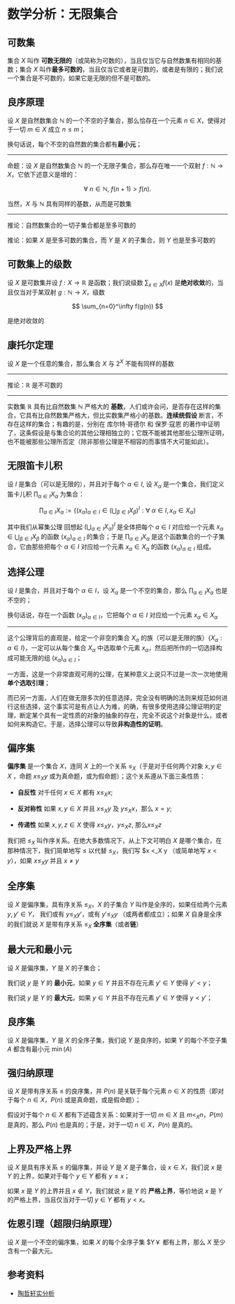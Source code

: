 # 数学分析：无限集合

[annotation]: <id> (eb35f408-8c56-4a6b-adb1-6eb2e30eedab)
[annotation]: <status> (public)
[annotation]: <create_time> (2020-03-29 13:57:06)
[annotation]: <category> (数学理论)
[annotation]: <comments> (false)
[annotation]: <topic> (数学分析)
[annotation]: <index> (304)
[annotation]: <url> (http://blog.ccyg.studio/article/eb35f408-8c56-4a6b-adb1-6eb2e30eedab)

<!-- <input class='mathjax align' value='left' type='hidden'/> -->

## 可数集

集合 $X$ 叫作 **可数无限的**（或简称为可数的），当且仅当它与自然数集有相同的基数；集合 $X$ 叫作**最多可数的**，当且仅当它或者是可数的，或者是有限的；我们说一个集合是不可数的，如果它是无限的但不是可数的。


## 良序原理

设 $X$ 是自然数集合 $\mathbb{N}$ 的一个不空的子集合，那么恰存在一个元素 $n \in X$，使得对于一切 $m \in X$ 成立 $n \leqslant m$；

换句话说，每个不空的自然数的集合都有**最小元**；

---

命题：设 $X$ 是自然数集合 $\mathbb{N}$ 的一个无限子集合，那么存在唯一一个双射 $f :\mathbb{N} \to X$，它依下述意义是增的：

$$
\forall\ n \in \mathbb{N},\ f(n + 1) > f(n).
$$

当然，$X$ 与 $\mathbb{N}$ 具有同样的基数，从而是可数集

---

推论：自然数集合的一切子集合都是至多可数的

推论：如果 $X$ 是至多可数的集合，而 $Y$ 是 $X$ 的子集合，则 $Y$ 也是至多可数的

## 可数集上的级数

设 $X$ 是可数集并设 $f :X \to \mathbb{R}$ 是函数；我们说级数 $\displaystyle\sum_{x \in X}f(x)$ 是**绝对收敛**的，当且仅当对于某双射 $g:\mathbb{N} \to X$，级数

$$
\sum_{n=0}^\infty f(g(n))
$$

是绝对收敛的

## 康托尔定理

设 $X$ 是一个任意的集合，那么集合 $X$ 与 $2^X$ 不能有同样的基数

---

推论：$\mathbb{R}$ 是不可数的

---

实数集 $\mathbb{R}$ 具有比自然数集 $\mathbb{N}$ 严格大的 **基数**，人们或许会问，是否存在这样的集合，它具有比自然数集严格大，但比实数集严格小的基数。**连续统假设** 断言，不存在这样的集合；有趣的是，分别在 库尔特·哥德尔 和 保罗·寇恩 的著作中证明了，这条假设是与集合论的其他公理相独立的；它既不能被其他那些公理所证明，也不能被那些公理所否定（除非那些公理是不相容的而事情不大可能如此）。

## 无限笛卡儿积

设 $I$ 是集合（可以是无限的），并且对于每个 $\alpha \in I$, 设 $X_\alpha$ 是一个集合，我们定义笛卡儿积 $\displaystyle\prod_{\alpha \in I} X_\alpha$ 为集合：

$$
\prod_{\alpha \in I} X_\alpha := \left\{
    (x_\alpha)_{\alpha \in I} \in \left(\bigcup_{\beta \in I} X_\beta \right)^I :
    \forall\ \alpha \in I, x_\alpha \in X_\alpha
\right\}
$$

其中我们从幂集公理 回想起 $\displaystyle(\bigcup_{\alpha \in I} X_\alpha )^I$  是全体把每个 $a \in I$ 对应给一个元素 $\displaystyle x_\alpha \in \bigcup_{\beta \in I} X_\beta$ 的函数 $(x_\alpha)_{\alpha \in I}$ 的集合；于是 $\displaystyle\prod_{\alpha \in I} X_\alpha$ 是这个函数集合的一个子集合，它由那些把每个 $\alpha \in I$ 对应给一个元素 $x_\alpha \in X_\alpha$ 的函数 $(x_\alpha)_{\alpha \in I}$ 组成。

## 选择公理

设 $I$ 是集合，并且对于每个 $\alpha \in I$，设 $X_\alpha$ 是一个不空的集合，那么 $\displaystyle\prod_{\alpha \in I} X_\alpha$ 也是不空的；

换句话说，存在一个函数 $(x_\alpha)_{\alpha \in I}$，它把每个 $\alpha \in I$ 对应给一个元素 $x_\alpha \in X_\alpha$

---

这个公理背后的直观是，给定一个非空的集合 $X_\alpha$ 的族（可以是无限的族）$\{X_\alpha :\alpha \in I\}$，一定可以从每个集合 $X_\alpha$ 中选取单个元素 $x_\alpha$，然后把所作的一切选择构成可能无限的组 $(x_\alpha)_{\alpha \in I}$；

一方面，这是一个非常直观可用的公理，在某种意义上说只不过是一次一次地使用 **单个选取引理**；

而已另一方面，人们在做无限多次的任意选择，完全没有明确的法则来规范如何进行这些选择，这个事实可是有点让人为难，的确，有很多使用选择公理证明的定理，断定某个具有一定性质的对象的抽象的存在，完全不说这个对象是什么，或者如何来构造它。于是，选择公理可以导致**非构造性的证明**。

## 偏序集

**偏序集** 是一个集合 $X$，连同 $X$ 上的一个关系 $\leqslant_X$（于是对于任何两个对象 $x,y \in X$ ，命题 $x \leqslant_X y$ 或为真命题，或为假命题）；这个关系遵从下面三条性质：

- **自反性** 对千任何 $x \in X$ 都有 $x \leqslant_X x$;

- **反对称性** 如果 $x,y \in X$ 并且 $x \leqslant_X y$ 及 $y \leqslant_X x$，那么 $x=y$;

- **传递性** 如果 $x,y,z \in X$ 使得 $x \leqslant_X y$，$y \leqslant_X z$, 那么$x \leqslant_X z$

我们把 $\leqslant_X$ 叫作序关系。在绝大多数情况下，从上下文可明白 $X$ 是哪个集合，在那种情况下，我们简单地写 $\leqslant$ 以代替 $\leqslant_X$，我们写 $x <_X y （或简单地写 $x < y$），如果 $x \leqslant_X y$ 并且 $x \neq y$

## 全序集

设 $X$ 是偏序集，具有序关系 $\leqslant_X$，$X$ 的子集合 $Y$ 叫作是全序的，如果任给两个元素 $y,y' \in Y$， 我们或有 $y \leqslant_X y'$，或有 $y' \leqslant_X y$ （或两者都成立）；如果 $X$ 自身是全序的我们就说 $X$ 是带有序关系 $\leqslant_X$ **全序集**（或者**链**）

## 最大元和最小元

设 $X$ 是偏序集，$Y$ 是 $X$ 的子集合；

我们说 $y$ 是 $Y$ 的 **最小元**，如果 $y \in Y$ 并且不存在元素 $y' \in Y$ 使得 $y'< y$；

我们说 $y$ 是 $Y$ 的 **最大元**，如果 $y \in Y$ 并且不存在元素 $y' \in Y$ 使得 $y < y'$；

## 良序集

设 $X$ 是偏序集，$Y$ 是 $X$ 的全序子集，我们说 $Y$ 是良序的，如果 $Y$ 的每个不空子集 $A$ 都含有最小元 $\min(A)$

## 强归纳原理

设 $X$ 是带有序关系 $\leqslant$ 的良序集，并 $P(n)$ 是关联于每个元素 $n \in X$ 的性质（即对于每个 $n \in X$，$P(n)$ 或是真命题，或是假命题）；

假设对于每个 $n \in X$ 都有下述蕴含关系：如果对于一切 $m \in X$ 且 $m <_X n$，$P(m)$ 是真的，那么 $P(n)$ 也是真的；于是，对于一切 $n \in X$，$P(n)$ 是真的。

## 上界及严格上界

设 $X$ 是具有序关系 $\leqslant$ 的偏序集，并设 $Y$ 是 $X$ 是子集合，设 $x \in X$，我们说 $x$ 是 $Y$ 的上界，如果对于每个 $y \in Y$ 都有 $y \leqslant x$；

如果 $x$ 是 $Y$ 的上界并且 $x \notin Y$，我们就说 $x$ 是 $Y$ 的 **严格上界**，等价地说 $x$ 是 $Y$ 的严格上界，当且仅当对于一切 $y \in Y$ 都有 $y < x$。

## 佐恩引理（超限归纳原理）

设 $X$ 是一个不空的偏序集，如果 $X$ 的每个全序子集 $Y￥ 都有上界，那么 $X$ 至少含有一个最大元。

## 参考资料

- [陶哲轩实分析](https://book.douban.com/subject/3235486/)